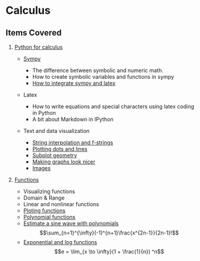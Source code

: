 # Calculus

## Items Covered
1. [Python for calculus](https://github.com/dennismwagiru/machine-learning/tree/main/calculus/python-intro)
   
    - [Sympy](https://github.com/dennismwagiru/machine-learning/blob/main/calculus/python-intro/sympy.ipynb)
        - The difference between symbolic and numeric math.
        - How to create symbolic variables and functions in sympy
        - [How to integrate sympy and latex](https://github.com/dennismwagiru/machine-learning/blob/main/calculus/python-intro/sympy-2.ipynb)

    - Latex
        - How to write equations and special characters using latex coding in Python
        - A bit about Markdown in IPython

    - Text and data visualization
        - [String interpolation and f-strings](https://github.com/dennismwagiru/machine-learning/blob/main/calculus/python-intro/String%20interpolation%20and%20f-strings.ipynb)
        - [Plotting dots and lines](https://github.com/dennismwagiru/machine-learning/blob/main/calculus/python-intro/Plotting%20dots%20and%20lines.ipynb)
        - [Subplot geometry](https://github.com/dennismwagiru/machine-learning/blob/main/calculus/python-intro/Plotting%20dots%20and%20lines.ipynb)
        - [Making graphs look nicer](https://github.com/dennismwagiru/machine-learning/blob/main/calculus/python-intro/Plotting%20dots%20and%20lines.ipynb)
        - [Images](https://github.com/dennismwagiru/machine-learning/blob/main/calculus/python-intro/Plotting%20dots%20and%20lines.ipynb)

2. [Functions](https://github.com/dennismwagiru/machine-learning/tree/main/calculus/python-intro)

    - Visualizing functions
    - Domain & Range
    - Linear and nonlinear functions
    - [Ploting functions](https://github.com/dennismwagiru/machine-learning/blob/main/calculus/functions/ploting-functions.ipynb) 
    - [Polynomial functions](https://github.com/dennismwagiru/machine-learning/blob/main/calculus/functions/polynomials.ipynb) 
    - [Estimate a sine wave with polynomials](https://github.com/dennismwagiru/machine-learning/blob/main/calculus/functions/estimate-sine-wave.ipynb)
    $$\sum_{n=1}^{\infty}(-1)^{n+1}\frac{x^{2n-1}}{2n-1}!$$
    - [Exponential and log functions](https://github.com/dennismwagiru/machine-learning/blob/main/calculus/functions/exponential-and-log-functions.ipynb)
    $$e = \lim_{x \to \infty}(1 + \frac{1}{n}) ^n$$
        